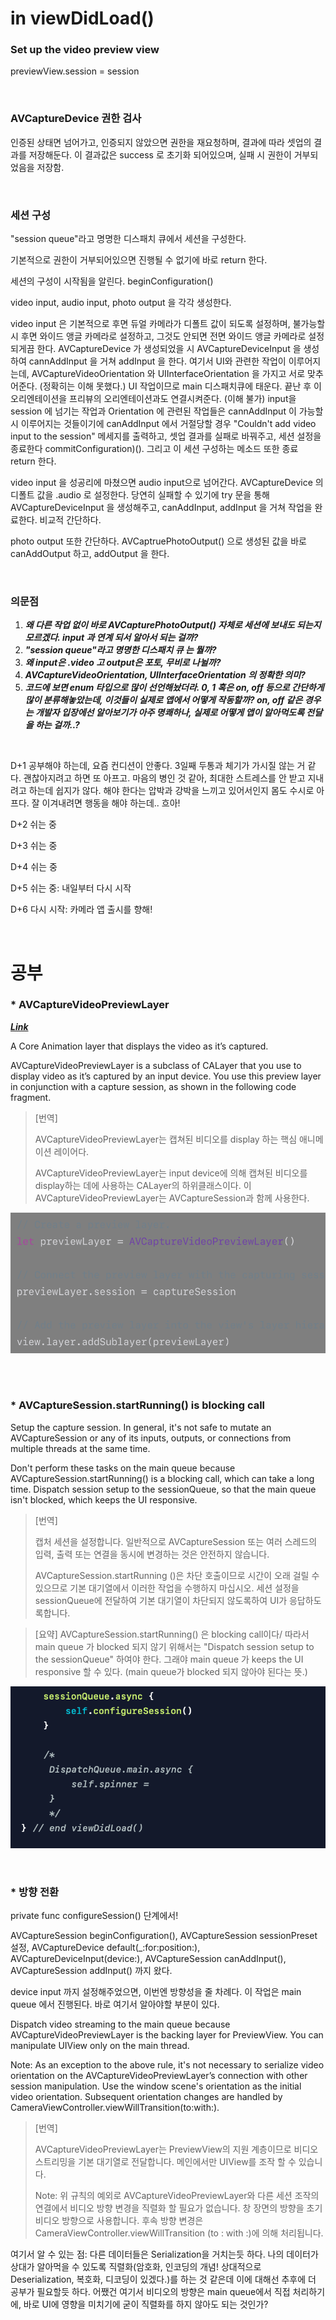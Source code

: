 # in viewDidLoad()
### Set up the video preview view

 previewView.session = session

<br>

### AVCaptureDevice 권한 검사

인증된 상태면 넘어가고, 인증되지 않았으면 권한을 재요청하며, 결과에 따라 셋업의 결과를 저장해둔다. 이 결과값은 success 로 초기화 되어있으며, 실패 시 권한이 거부되었음을 저장함.

<br>

### 세션 구성

"session queue"라고 명명한 디스패치 큐에서 세션을 구성한다.

기본적으로 권한이 거부되어있으면 진행될 수 없기에 바로 return 한다.

세션의 구성이 시작됨을 알린다. beginConfiguration()

video input, audio input, photo output 을 각각 생성한다.

video input 은 기본적으로 후면 듀얼 카메라가 디폴트 값이 되도록 설정하며, 불가능할 시 후면 와이드 앵글 카메라로 설정하고, 그것도 안되면 전면 와이드 앵글 카메라로 설정되게끔 한다. AVCaptureDevice 가 생성되었을 시 AVCaptureDeviceInput 을 생성하여 cannAddInput 을 거쳐 addInput 을 한다. 여기서 UI와 관련한 작업이 이루어지는데, AVCaptureVideoOrientation 와 UIInterfaceOrientation 을 가지고 서로 맞추어준다. (정확히는 이해 못했다.) UI 작업이므로 main 디스패치큐에 태운다. 끝난 후 이 오리엔테이션을 프리뷰의 오리엔테이션과도 연결시켜준다. (이해 불가) input을 session 에 넘기는 작업과 Orientation 에 관련된 작업들은 cannAddInput 이 가능할 시 이루어지는 것들이기에 canAddInput 에서 거절당할 경우 "Couldn't add video input to the session" 메세지를 출력하고, 셋업 결과를 실패로 바꿔주고, 세션 설정을 종료한다 commitConfiguration)(). 그리고 이 세션 구성하는 메소드 또한 종료 return 한다.

video input 을 성공리에 마쳤으면 audio input으로 넘어간다. AVCaptureDevice 의 디폴트 값을 .audio 로 설정한다. 당연히 실패할 수 있기에 try 문을 통해 AVCaptureDeviceInput 을 생성해주고, canAddInput, addInput 을 거쳐 작업을 완료한다. 비교적 간단하다.

photo output 또한 간단하다. AVCaptruePhotoOutput() 으로 생성된 값을 바로 canAddOutput 하고, addOutput 을 한다.

<br>

### 의문점
1. *__왜 다른 작업 없이 바로 AVCapturePhotoOutput() 자체로 세션에 보내도 되는지 모르겠다. input 과 연계 되서 알아서 되는 걸까?__*
2. *__"session queue"라고 명명한 디스패치 큐 는 뭘까?__*
3. *__왜 input은 .video 고 output은 포토, 무비로 나뉠까?__*
4. *__AVCaptureVideoOrientation, UIInterfaceOrientation 의 정확한 의미?__*
5. *__코드에 보면 enum 타입으로 많이 선언해놨더라. 0, 1 혹은 on, off 등으로 간단하게 많이 분류해놓았는데, 이것들이 실제로 앱에서 어떻게 작동할까? on, off 같은 경우는 개발자 입장에선 알아보기가 아주 명쾌하나, 실제로 어떻게 앱이 알아먹도록 전달을 하는 걸까..?__*

<br>

D+1 공부해야 하는데, 요즘 컨디션이 안좋다. 3일째 두통과 체기가 가시질 않는 거 같다. 괜찮아지려고 하면 또 아프고. 마음의 병인 것 같아, 최대한 스트레스를 안 받고 지내려고 하는데 쉽지가 않다. 해야 한다는 압박과 강박을 느끼고 있어서인지 몸도 수시로 아프다. 잘 이겨내려면 행동을 해야 하는데.. 흐아!

D+2 쉬는 중

D+3 쉬는 중

D+4 쉬는 중

D+5 쉬는 중: 내일부터 다시 시작

D+6 다시 시작: 카메라 앱 출시를 향해!

<br>

# 공부
### * AVCaptureVideoPreviewLayer

**_[Link](https://developer.apple.com/documentation/avfoundation/avcapturevideopreviewlayer)_**

A Core Animation layer that displays the video as it’s captured.

AVCaptureVideoPreviewLayer is a subclass of CALayer that you use to display video as it’s captured by an input device.
You use this preview layer in conjunction with a capture session, as shown in the following code fragment.
     
> [번역]
>
>AVCaptureVideoPreviewLayer는 캡쳐된 비디오를 display 하는 핵심 애니메이션 레이어다.
>
> AVCaptureVideoPreviewLayer는 input device에 의해 캡쳐된 비디오를 display하는 데에 사용하는 CALayer의 하위클래스이다. 이 AVCaptureVideoPreviewLayer는 AVCaptureSession과 함께 사용한다.

![AVCaptureVideoPreviewLayer01](./AVCaptureVideoPreviewLayer01.png)

<br><br>

### * AVCaptureSession.startRunning() is blocking call

Setup the capture session. In general, it's not safe to mutate an AVCaptureSession or any of its inputs, outputs, or connections from multiple threads at the same time.

Don't perform these tasks on the main queue because AVCaptureSession.startRunning() is a blocking call, which can take a long time. Dispatch session setup to the sessionQueue, so that the main queue isn't blocked, which keeps the UI responsive.

> [번역] 
>
> 캡처 세션을 설정합니다. 일반적으로 AVCaptureSession 또는 여러 스레드의 입력, 출력 또는 연결을 동시에 변경하는 것은 안전하지 않습니다.
>
>AVCaptureSession.startRunning ()은 차단 호출이므로 시간이 오래 걸릴 수 있으므로 기본 대기열에서 이러한 작업을 수행하지 마십시오. 세션 설정을 sessionQueue에 전달하여 기본 대기열이 차단되지 않도록하여 UI가 응답하도록합니다.

> [요약] AVCaptureSession.startRunning() 은 blocking call이다/ 따라서 main queue 가 blocked 되지 않기 위해서는 "Dispatch session setup to the sessionQueue" 하여야 한다. 그래야 main queue 가 keeps the UI responsive 할 수 있다. (main queue가 blocked 되지 않아야 된다는 뜻.)

![sessionQueue01](./sessionQueue01.png)

<br>

### * 방향 전환
private func configureSession() 단계에서!

AVCaptureSession beginConfiguration(), AVCaptureSession sessionPreset 설정, AVCaptureDevice default(_:for:position:), AVCaptureDeviceInput(device:), AVCaptureSession canAddInput(), AVCaptureSession addInput() 까지 왔다.

device input 까지 설정해주었으면, 이번엔 방향성을 줄 차례다. 이 작업은 main queue 에서 진행된다. 바로 여기서 알아야할 부분이 있다.

Dispatch video streaming to the main queue because AVCaptureVideoPreviewLayer is the backing layer for PreviewView. You can manipulate UIView only on the main thread.

Note: As an exception to the above rule, it's not necessary to serialize video orientation  on the AVCaptureVideoPreviewLayer’s connection with other session manipulation. Use the window scene's orientation as the initial video orientation. Subsequent orientation changes are handled by CameraViewController.viewWillTransition(to:with:).

> [번역] 
>
> AVCaptureVideoPreviewLayer는 PreviewView의 지원 계층이므로 비디오 스트리밍을 기본 대기열로 전달합니다. 메인에서만 UIView를 조작 할 수 있습니다.
>
> Note: 위 규칙의 예외로 AVCaptureVideoPreviewLayer와 다른 세션 조작의 연결에서 비디오 방향 변경을 직렬화 할 필요가 없습니다.
창 장면의 방향을 초기 비디오 방향으로 사용합니다. 후속 방향 변경은 CameraViewController.viewWillTransition (to : with :)에 의해 처리됩니다.

여기서 알 수 있는 점: 다른 데이터들은 Serialization을 거치는듯 하다. 나의 데이터가 상대가 알아먹을 수 있도록 직렬화(암호화, 인코딩의 개념! 상대적으로 Deserialization, 복호화, 디코딩이 있겠다.)를 하는 것 같은데 이에 대해선 추후에 더 공부가 필요할듯 하다. 어쨌건 여기서 비디오의 방향은 main queue에서 직접 처리하기에, 바로 UI에 영향을 미치기에 굳이 직렬화를 하지 않아도 되는 것인가?